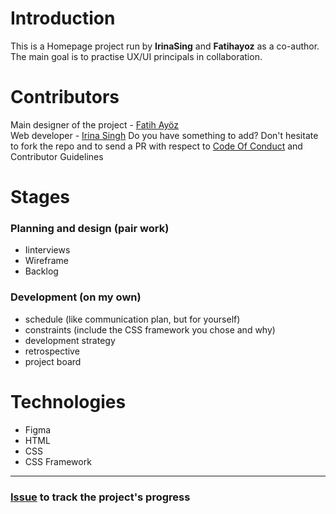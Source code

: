 # Introduction
This is a Homepage project run by **IrinaSing** and **Fatihayoz** as a co-author. The main goal is to practise UX/UI principals in collaboration.

# Contributors
Main designer of the project - [Fatih Ayöz](https://github.com/Fatihayoz)  
Web developer - [Irina Singh](https://github.com/IrinaSing)
Do you have something to add? Don't hesitate to fork the repo and to send a PR with respect to [Code Of Conduct](https://github.com/IrinaSing/Home-page-Irina/blob/main/CODE_OF_CONDUCT.md) and Contributor Guidelines

# Stages

### Planning and design (pair work)
- Iinterviews
- Wireframe
- Backlog

### Development (on my own)
- schedule (like communication plan, but for yourself)
- constraints (include the CSS framework you chose and why)
- development strategy
- retrospective
- project board

 
# Technologies
- Figma
- HTML
- CSS
- CSS Framework
----  
### [Issue](https://github.com/HackYourFutureBelgium/class-13-14/issues/146) to track the project's progress 
